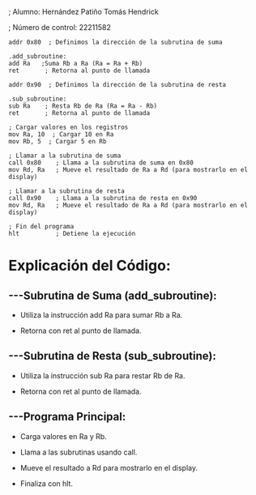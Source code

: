 ; Alumno: Hernández Patiño Tomás Hendrick

; Número de control: 22211582


    addr 0x80  ; Definimos la dirección de la subrutina de suma 

    .add_subroutine:
    add Ra   ;Suma Rb a Ra (Ra = Ra + Rb)
    ret       ; Retorna al punto de llamada

    addr 0x90  ; Definimos la dirección de la subrutina de resta
    
    .sub_subroutine:
    sub Ra    ; Resta Rb de Ra (Ra = Ra - Rb)
    ret       ; Retorna al punto de llamada

    ; Cargar valores en los registros
    mov Ra, 10  ; Cargar 10 en Ra
    mov Rb, 5  ; Cargar 5 en Rb

    ; Llamar a la subrutina de suma
    call 0x80    ; Llama a la subrutina de suma en 0x80
    mov Rd, Ra   ; Mueve el resultado de Ra a Rd (para mostrarlo en el display)

    ; Llamar a la subrutina de resta
    call 0x90    ; Llama a la subrutina de resta en 0x90
    mov Rd, Ra   ; Mueve el resultado de Ra a Rd (para mostrarlo en el display)

    ; Fin del programa
    hlt          ; Detiene la ejecución


# Explicación del Código:

## ---Subrutina de Suma (add_subroutine):

 - Utiliza la instrucción add Ra para sumar Rb a Ra.

 - Retorna con ret al punto de llamada.

## ---Subrutina de Resta (sub_subroutine):

 - Utiliza la instrucción sub Ra para restar Rb de Ra.

 - Retorna con ret al punto de llamada.

## ---Programa Principal:

 - Carga valores en Ra y Rb.

 - Llama a las subrutinas usando call.

 - Mueve el resultado a Rd para mostrarlo en el display.

 - Finaliza con hlt.
